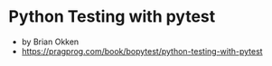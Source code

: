 # Python Testing with pytest

* by Brian Okken
* https://pragprog.com/book/bopytest/python-testing-with-pytest


